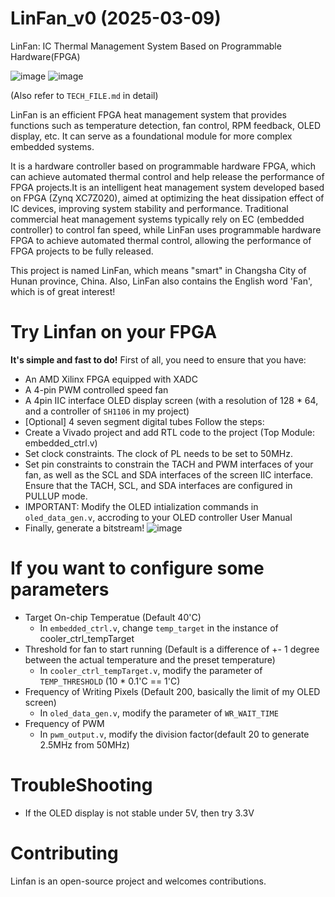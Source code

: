# LinFan_v0 (2025-03-09)
LinFan: IC Thermal Management System Based on Programmable Hardware(FPGA)

![image](https://github.com/user-attachments/assets/0bfd6fd0-bd72-44fa-8426-1f03e38c921f)
![image](https://github.com/user-attachments/assets/a316d1ef-8769-4edf-aec0-46eb7291852c)


(Also refer to `TECH_FILE.md` in detail)

LinFan is an efficient FPGA heat management system that provides functions such as temperature detection, fan control, RPM feedback, OLED display, etc. It can serve as a foundational module for more complex embedded systems.

It is a hardware controller based on programmable hardware FPGA, which can achieve automated thermal control and help release the performance of FPGA projects.It is an intelligent heat management system developed based on FPGA (Zynq XC7Z020), aimed at optimizing the heat dissipation effect of IC devices, improving system stability and performance. Traditional commercial heat management systems typically rely on EC (embedded controller) to control fan speed, while LinFan uses programmable hardware FPGA to achieve automated thermal control, allowing the performance of FPGA projects to be fully released.

This project is named LinFan, which means "smart" in Changsha City of Hunan province, China. Also, LinFan also contains the English word 'Fan', which is of great interest!

# Try Linfan on your FPGA
**It's simple and fast to do!**
First of all, you need to ensure that you have:
* An AMD Xilinx FPGA equipped with XADC
* A 4-pin PWM controlled speed fan
* A 4pin IIC interface OLED display screen (with a resolution of 128 * 64, and a controller of `SH1106` in my project)
* [Optional] 4 seven segment digital tubes
Follow the steps:
* Create a Vivado project and add RTL code to the project (Top Module: embedded_ctrl.v)
* Set clock constraints. The clock of PL needs to be set to 50MHz. 
* Set pin constraints to constrain the TACH and PWM interfaces of your fan, as well as the SCL and SDA interfaces of the screen IIC interface. Ensure that the TACH, SCL, and SDA interfaces are configured in PULLUP mode.
* IMPORTANT: Modify the OLED intialization commands in `oled_data_gen.v`, accroding to your OLED controller User Manual
* Finally, generate a bitstream!
![image](https://github.com/user-attachments/assets/05b016e7-c0c8-42e4-be31-b38add38d9e9)
# If you want to configure some parameters
* Target On-chip Temperatue (Default 40'C)
  * In `embedded_ctrl.v`, change `temp_target` in the instance of cooler_ctrl_tempTarget
* Threshold for fan to start running (Default is a difference of +- 1 degree between the actual temperature and the preset temperature)
  * In `cooler_ctrl_tempTarget.v`, modify the parameter of `TEMP_THRESHOLD` (10 * 0.1'C == 1'C)
* Frequency of Writing Pixels (Default 200, basically the limit of my OLED screen)
  * In `oled_data_gen.v`, modify the parameter of `WR_WAIT_TIME`
* Frequency of PWM
  * In `pwm_output.v`, modify the division factor(default 20 to generate 2.5MHz from 50MHz)

# TroubleShooting
* If the OLED display is not stable under 5V, then try 3.3V

# Contributing
Linfan is an open-source project and welcomes contributions.
